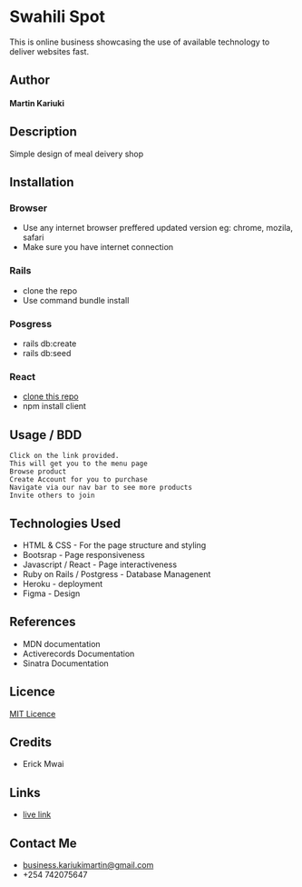 # Swahili Spot

This is online business showcasing the use of available technology to deliver websites fast.

## Author

#### Martin Kariuki

## Description
Simple design of meal deivery shop


## Installation

### Browser
* Use any internet browser preffered updated version eg: chrome, mozila, safari
* Make sure you have internet connection

### Rails
  * clone the repo
  * Use command bundle install

### Posgress
  * rails db:create
  * rails db:seed

### React
  * [clone this repo](https://github.com/Emkayint/swahili-client)
  * npm install client

## Usage / BDD

```
Click on the link provided.
This will get you to the menu page
Browse product
Create Account for you to purchase 
Navigate via our nav bar to see more products
Invite others to join
```

## Technologies Used

* HTML & CSS - For the page structure and styling
* Bootsrap - Page responsiveness
* Javascript / React - Page interactiveness
* Ruby on Rails / Postgress - Database Managenent
* Heroku - deployment
* Figma - Design

## References
* MDN documentation
* Activerecords Documentation
* Sinatra Documentation

## Licence
[MIT Licence](LICENCE)

## Credits
* Erick Mwai 

## Links

* [live link](https://swahili-spot.vercel.app/)

## Contact Me
 * business.kariukimartin@gmail.com
 * +254 742075647
